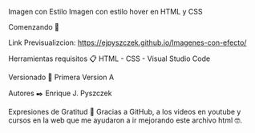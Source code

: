 Imagen con Estilo
Imagen con estilo hover en HTML y CSS

Comenzando 🚀

Link Previsualizcion: https://ejpyszczek.github.io/Imagenes-con-efecto/

Herramientas requisitos 📋
HTML - CSS - Visual Studio Code

Versionado 📌
Primera Version A

Autores ✒️
Enrique J. Pyszczek 

Expresiones de Gratitud 🎁
Gracias a GitHub, a los videos en youtube y cursos en la web que me ayudaron a ir mejorando este archivo html 🤓.
